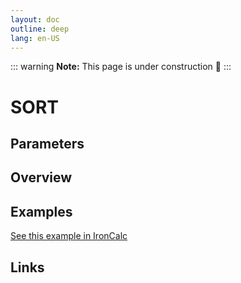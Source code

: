 ```yaml
---
layout: doc
outline: deep
lang: en-US
---
```


::: warning
**Note:** This page is under construction 🚧
:::

# SORT

## Parameters

## Overview

## Examples

[See this example in IronCalc](https://app.ironcalc.com/?filename=sort)

## Links